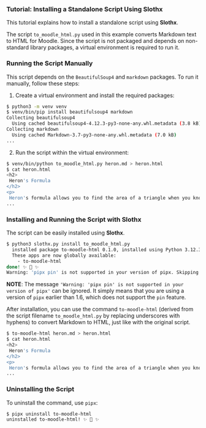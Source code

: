 ### Tutorial: Installing a Standalone Script Using Slothx

This tutorial explains how to install a standalone script using **Slothx**.

The script `to_moodle_html.py` used in this example converts Markdown text to HTML for Moodle. Since the script is not packaged and depends on non-standard library packages, a virtual environment is required to run it.

### Running the Script Manually

This script depends on the `BeautifulSoup4` and `markdown` packages. To run it manually, follow these steps:

1. Create a virtual environment and install the required packages:

```sh
$ python3 -m venv venv
$ venv/bin/pip install beautifulsoup4 markdown
Collecting beautifulsoup4
  Using cached beautifulsoup4-4.12.3-py3-none-any.whl.metadata (3.8 kB)
Collecting markdown
  Using cached Markdown-3.7-py3-none-any.whl.metadata (7.0 kB)
...
```

2. Run the script within the virtual environment:

```sh
$ venv/bin/python to_moodle_html.py heron.md > heron.html
$ cat heron.html
<h2>
 Heron's Formula
</h2>
<p>
 Heron's formula allows you to find the area of a triangle when you know the lengths of all three sides.
...
```

### Installing and Running the Script with Slothx

The script can be easily installed using **Slothx**.

```sh
$ python3 slothx.py install to_moodle_html.py
  installed package to-moodle-html 0.1.0, installed using Python 3.12.3
  These apps are now globally available:
    - to-moodle-html
done! ✨ 🌟 ✨
Warning: 'pipx pin' is not supported in your version of pipx. Skipping pinning.
```

**NOTE**: The message `'Warning: 'pipx pin' is not supported in your version of pipx'` can be ignored. It simply means that you are using a version of `pipx` earlier than 1.6, which does not support the `pin` feature.

After installation, you can use the command `to-moodle-html` (derived from the script filename `to_moodle_html.py` by replacing underscores with hyphens) to convert Markdown to HTML, just like with the original script.

```sh
$ to-moodle-html heron.md > heron.html
$ cat heron.html
<h2>
 Heron's Formula
</h2>
<p>
 Heron's formula allows you to find the area of a triangle when you know the lengths of all three sides.
...
```

### Uninstalling the Script

To uninstall the command, use `pipx`:

```sh
$ pipx uninstall to-moodle-html
uninstalled to-moodle-html! ✨ 🌟 ✨
```
